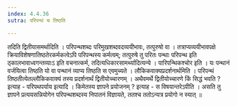 ```yaml
---
index: 4.4.36
sutra: परिपन्थं च तिष्ठति

---
```

 तदिति द्वितीयासमर्थादिति । परिपन्थशब्दः परिमुखशब्दवदव्ययीभावः, तत्पुरुषो वा । तत्राप्यव्ययीभावपक्षे क्रियाविशेषणातिष्ठतेरकर्मकत्वेऽपि परिपन्थस्य कर्मत्वम्; तत्पुरुषे तु परितः पन्थाः परिपन्थ इति ठ्कालभावाध्वगन्तव्याःऽ इति वचनात्कर्म, तदित्यधिकारसामर्थ्यादित्यन्ये । पारिपन्थिकश्चोर इति । यः पन्थानं वर्जयित्वा तिष्ठति यो वा पन्थानं व्याप्य तिष्ठति स एवमुच्यते । लौकिकवाक्यप्रदर्शनार्थमिति । परिपन्थं तिष्ठतीत्येतल्लौकिकवाक्यं तस्य प्रदर्शनार्थं द्वितीयोच्चारणम् । अथैवमर्थे द्वितीयोच्चारणे किं सिद्धं भवति ? इत्याह - परिपथपर्याय इत्यादि । किमेतस्य ज्ञापने प्रयोजनम् ? इत्याह - स विषयान्तरेऽपीति । असति तु ज्ञापने प्रत्ययसन्नियोगेन परिपन्थशब्दस्य निपातनं विज्ञायते, ततश्च ततोऽन्यत्र प्रयोगो न स्यात् ॥